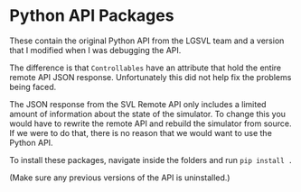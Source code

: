 # Python API Packages

These contain the original Python API from the LGSVL team and a version that I modified when I was debugging the API.

The difference is that `Controllables` have an attribute that hold the entire remote API JSON response. Unfortunately this did not help fix the problems being faced. 

The JSON response from the SVL Remote API only includes a limited amount of information about the state of the simulator. To change this you would have to rewrite the remote API and rebuild the simulator from source. If we were to do that, there is no reason that we would want to use the Python API.

To install these packages, navigate inside the folders and run `pip install .`

(Make sure any previous versions of the API is uninstalled.)